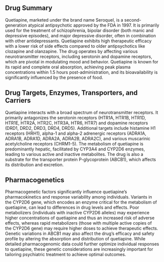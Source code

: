 ## Drug Summary
Quetiapine, marketed under the brand name Seroquel, is a second-generation atypical antipsychotic approved by the FDA in 1997. It is primarily used for the treatment of schizophrenia, bipolar disorder (both manic and depressive episodes), and major depressive disorder, often in combination with other antidepressants. Quetiapine exhibits high therapeutic efficacy with a lower risk of side effects compared to older antipsychotics like clozapine and olanzapine. The drug operates by affecting various neurotransmitter receptors, including serotonin and dopamine receptors, which are pivotal in modulating mood and behavior. Quetiapine is known for its rapid and complete oral absorption, achieving peak plasma concentrations within 1.5 hours post-administration, and its bioavailability is significantly influenced by the presence of food.

## Drug Targets, Enzymes, Transporters, and Carriers
Quetiapine interacts with a broad spectrum of neurotransmitter receptors. It primarily antagonizes the serotonin receptors (HTR1A, HTR1B, HTR1D, HTR1E, HTR2A, HTR2C, HTR3A, HTR6, HTR7) and dopamine receptors (DRD1, DRD2, DRD3, DRD4, DRD5). Additional targets include histamine H1 receptors (HRH1), alpha-1 and alpha-2 adrenergic receptors (ADRA1A, ADRA1B, ADRA1D, ADRA2A, ADRA2B, ADRA2C), and various muscarinic acetylcholine receptors (CHRM1-5). The metabolism of quetiapine is predominantly hepatic, facilitated by CYP3A4 and CYP2D6 enzymes, leading to various active and inactive metabolites. The drug is also a substrate for the transporter protein P-glycoprotein (ABCB1), which affects its distribution and excretion.

## Pharmacogenetics
Pharmacogenetic factors significantly influence quetiapine’s pharmacokinetics and response variability among individuals. Variants in the CYP2D6 gene, which encodes an enzyme critical for the metabolism of quetiapine, can lead to differences in drug levels and effects. Poor metabolizers (individuals with inactive CYP2D6 alleles) may experience higher concentrations of quetiapine and thus an increased risk of adverse effects, whereas rapid metabolizers (those with multiple active copies of the CYP2D6 gene) may require higher doses to achieve therapeutic effects. Genetic variations in ABCB1 may also affect the drug’s efficacy and safety profile by altering the absorption and distribution of quetiapine. While detailed pharmacogenomic data could further optimize individual responses to quetiapine, these genetic considerations are increasingly important for tailoring psychiatric treatment to achieve optimal outcomes.